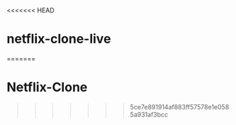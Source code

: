 <<<<<<< HEAD
# netflix-clone-live
=======
# Netflix-Clone
>>>>>>> 5ce7e891914af883ff57578e1e0585a931af3bcc
